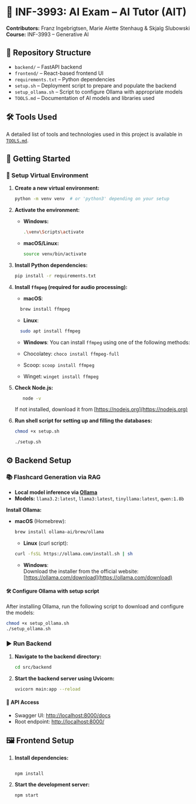 # 🧠 INF-3993: AI Exam – AI Tutor (AIT)

**Contributors:** Franz Ingebrigtsen, Marie Alette Stenhaug & Skjalg Slubowski  
**Course:** INF-3993 – Generative AI

## 📁 Repository Structure

- `backend/` – FastAPI backend
- `frontend/` – React-based frontend UI
- `requirements.txt` – Python dependencies
- `setup.sh` – Deployment script to prepare and populate the backend
- `setup_ollama.sh` – Script to configure Ollama with appropriate models
- `TOOLS.md` – Documentation of AI models and libraries used

## 🛠️ Tools Used

A detailed list of tools and technologies used in this project is available in [`TOOLS.md`](TOOLS.md).

## 🚀 Getting Started

### 🔧 Setup Virtual Environment

1. **Create a new virtual environment:**

   ```bash
   python -m venv venv  # or 'python3' depending on your setup
   ```

2. **Activate the environment:**

   - **Windows:**

     ```bash
     .\venv\Scripts\activate
     ```

   - **macOS/Linux:**

     ```bash
     source venv/bin/activate
     ```

3. **Install Python dependencies:**

   ```bash
   pip install -r requirements.txt
   ```

4. **Install `ffmpeg` (required for audio processing):**

   - **macOS**:

   ```bash
     brew install ffmpeg
   ```

   - **Linux**:

   ```bash
     sudo apt install ffmpeg
   ```

   - **Windows**: You can install `ffmpeg` using one of the following methods:

   - Chocolatey: `choco install ffmpeg-full`
   - Scoop: `scoop install ffmpeg`
   - Winget: `winget install ffmpeg`

5. **Check Node.js:**

   ```bash
      node -v
   ```

   If not installed, download it from [https://nodejs.org](https://nodejs.org)

6. **Run shell script for setting up and filling the databases:**

   ```bash
   chmod +x setup.sh
   ```

   ```bash
   ./setup.sh
   ```

## ⚙️ Backend Setup

### 📚 Flashcard Generation via RAG

- **Local model inference via [Ollama](https://ollama.com/)**
- **Models:** `llama3.2:latest`, `llama3:latest`, `tinyllama:latest`, `qwen:1.8b`

**Install Ollama:**

- **macOS** (Homebrew):

  ```bash
  brew install ollama-ai/brew/ollama
  ```

  - **Linux** (curl script):

  ```bash
  curl -fsSL https://ollama.com/install.sh | sh
  ```

  - **Windows**:  
    Download the installer from the official website:  
    [https://ollama.com/download](https://ollama.com/download)

#### 🛠️ Configure Ollama with setup script

After installing Ollama, run the following script to download and configure the models:

```bash
chmod +x setup_ollama.sh
./setup_ollama.sh
```

### ▶️ Run Backend

1. **Navigate to the backend directory:**

   ```bash
   cd src/backend
   ```

2. **Start the backend server using Uvicorn:**

   ```bash
   uvicorn main:app --reload
   ```

#### 📡 API Access

- Swagger UI: [http://localhost:8000/docs](http://localhost:8000/docs)
- Root endpoint: [http://localhost:8000/](http://localhost:8000/)

## 🖼️ Frontend Setup

1. **Install dependencies:**

   ```bash

   npm install
   ```

2. **Start the development server:**

   ```bash
   npm start
   ```
